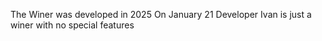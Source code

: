 The Winer was developed in 2025 On January 21 Developer Ivan is just a winer with no special features
